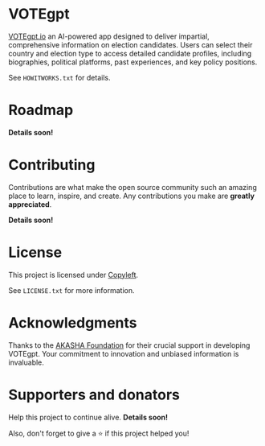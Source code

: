 <!-- ABOUT -->
# VOTEgpt

[VOTEgpt.io](https://www.votegpt.io/) an AI-powered app designed to deliver impartial, comprehensive information on election candidates. Users can select their country and election type to access detailed candidate profiles, including biographies, political platforms, past experiences, and key policy positions.

See `HOWITWORKS.txt` for details.

<!-- ROADMAP -->
# Roadmap

**Details soon!**

<!-- CONTRIBUTING -->
# Contributing

Contributions are what make the open source community such an amazing place to learn, inspire, and create. Any contributions you make are **greatly appreciated**.

**Details soon!**

<!-- LICENSE -->
# License

This project is licensed under [Copyleft](https://www.gnu.org/licenses/copyleft.en.html).

See `LICENSE.txt` for more information.

<!-- ACKNOWLEDGMENTS -->
# Acknowledgments

Thanks to the [AKASHA Foundation](https://akasha.org/) for their crucial support in developing VOTEgpt. Your commitment to innovation and unbiased information is invaluable.

# Supporters and donators

Help this project to continue alive. **Details soon!**

Also, don't forget to give a ⭐️ if this project helped you!
